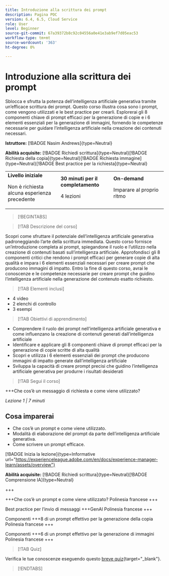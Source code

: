 ```yaml
---
title: Introduzione alla scrittura dei prompt
description: Pagina POC
version: 6.4, 6.5, Cloud Service
role: User
level: Beginner
source-git-commit: 67a39372b8c92c04556a0e41e3ab9ef7d05eac53
workflow-type: tm+mt
source-wordcount: '363'
ht-degree: 0%

---
```



# Introduzione alla scrittura dei prompt

Sblocca e sfrutta la potenza dell’intelligenza artificiale generativa tramite un’efficace scrittura dei prompt. Questo corso illustra cosa sono i prompt, come vengono utilizzati e le best practice per crearli. Esplorerai gli 8 componenti chiave di prompt efficaci per la generazione di copie e i 6 elementi essenziali per la generazione di immagini, fornendo le competenze necessarie per guidare l’intelligenza artificiale nella creazione dei contenuti necessari.

**Istruttore:** [!BADGE Nasim Andrews]{type=Neutral}

**Abilità acquisite:** [!BADGE Richiedi scrittura]{type=Neutral}[!BADGE Richiesta della copia]{type=Neutral}[!BADGE Richiesta immagine]{type=Neutral}[!BADGE Best practice per la richiesta]{type=Neutral}

<table>
    <tr>
        <td width="33%">
            <strong>Livello iniziale</strong>            
            <p>Non è richiesta alcuna esperienza precedente<p>
        </td>
          <td width="33%">
            <strong>30 minuti per il completamento</strong>
            <p>4 lezioni<p>
        </td>
        <td width="33%">
            <strong>On-demand</strong>
            <p>Imparare al proprio ritmo<p>
        </td>
    </tr>
</table>

>[!BEGINTABS]

>[!TAB Descrizione del corso]

Scopri come sfruttare il potenziale dell’intelligenza artificiale generativa padroneggiando l’arte della scrittura immediata. Questo corso fornisce un’introduzione completa ai prompt, spiegandone il ruolo e l’utilizzo nella creazione di contenuti basati sull’intelligenza artificiale. Approfondisci gli 8 componenti critici che rendono i prompt efficaci per generare copie di alta qualità e impara i 6 elementi essenziali necessari per creare prompt che producono immagini di impatto. Entro la fine di questo corso, avrai le conoscenze e le competenze necessarie per creare prompt che guidino l’intelligenza artificiale nella generazione del contenuto esatto richiesto.

>[!TAB Elementi inclusi]

* 4 video
* 2 elenchi di controllo
* 3 esempi

>[!TAB Obiettivi di apprendimento]

* Comprendere il ruolo dei prompt nell’intelligenza artificiale generativa e come influenzano la creazione di contenuti generati dall’intelligenza artificiale
* Identificare e applicare gli 8 componenti chiave di prompt efficaci per la generazione di copie scritte di alta qualità
* Scopri e utilizza i 6 elementi essenziali dei prompt che producono immagini di impatto generate dall’intelligenza artificiale
* Sviluppa la capacità di creare prompt precisi che guidino l’intelligenza artificiale generativa per produrre i risultati desiderati

>[!TAB Segui il corso]

+++Che cos’è un messaggio di richiesta e come viene utilizzato?

_Lezione 1 | 7 minuti_

## Cosa imparerai

* Che cos’è un prompt e come viene utilizzato.
* Modalità di elaborazione del prompt da parte dell’intelligenza artificiale generativa.
* Come scrivere un prompt efficace.

[!BADGE Inizia la lezione]{type=Informative url="https://experienceleague.adobe.com/en/docs/experience-manager-learn/assets/overview"}

**Abilità acquisite:** [!BADGE Richiedi scrittura]{type=Neutral}[!BADGE Comprensione IA]{type=Neutral}

+++

+++Che cos’è un prompt e come viene utilizzato?
Polinesia francese
+++

Best practice per l’invio di messaggi +++GenAI
Polinesia francese
+++

Componenti +++8 di un prompt effettivo per la generazione della copia
Polinesia francese
+++

Componenti +++6 di un prompt effettivo per la generazione di immagini
Polinesia francese
+++

>[!TAB Quiz]

Verifica le tue conoscenze eseguendo questo [breve quiz](https://ezpwo74vees.typeform.com/to/vsPYgbwa){target="_blank"}.

>[!ENDTABS]
